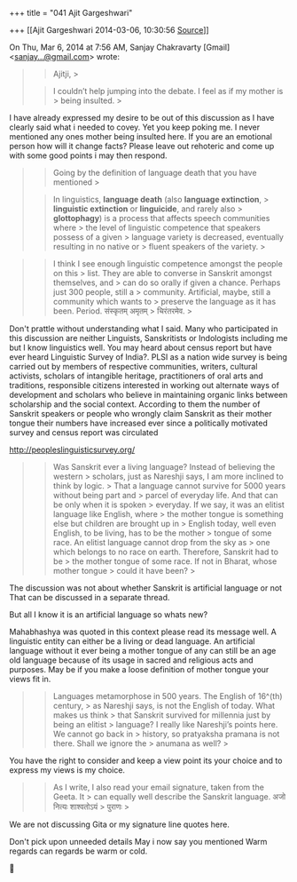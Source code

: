 +++
title = "041 Ajit Gargeshwari"

+++
[[Ajit Gargeshwari	2014-03-06, 10:30:56 [Source](https://groups.google.com/g/samskrita/c/PR2bj1VMfvw)]]



On Thu, Mar 6, 2014 at 7:56 AM, Sanjay Chakravarty \[Gmail\] \<[sanjay...@gmail.com]()\> wrote:  

> 
> > 
> > Ajitji, >
> 
> > I couldn’t help jumping into the debate. I feel as if my mother is > being insulted. >
> 
> > 

  
  

 I have already expressed my desire to be out of this discussion as I have clearly said what i needed to covey. Yet you keep poking me. I never mentioned any ones mother being insulted here. If you are an emotional person how will it change facts? Please leave out rehoteric and come up with some good points i may then respond.



> 
> > 
> > 
> > Going by the definition of language death that you have mentioned >
> 
> > In linguistics, **language death** (also **language extinction**, > **linguistic extinction** or **linguicide**, and rarely also > **glottophagy**) is a process that affects speech communities where > the level of linguistic competence that speakers possess of a given > language variety is decreased, eventually resulting in no native or > fluent speakers of the variety. >
> 
> > 



> 
> > 
> > I think I see enough linguistic competence amongst the people on this > list. They are able to converse in Sanskrit amongst themselves, and > can do so orally if given a chance. Perhaps just 300 people, still a > community. Artificial, maybe, still a community which wants to > preserve the language as it has been. Period. संस्कृतम् अमृतम् > चिरंतरमेव. >
> 
> > 

  


 Don't prattle without understanding what I said. Many who participated in this discussion are neither Linguists, Sanskritists or Indologists including me but I know linguistics well. You may heard about census report but have ever heard Linguistic Survey of India?. PLSI as a nation wide survey is being carried out by members of respective communities, writers, cultural activists, scholars of intangible heritage, practitioners of oral arts and traditions, responsible citizens interested in working out alternate ways of development and scholars who believe in maintaining organic links between scholarship and the social context. According to them the number of Sanskrit speakers or people who wrongly claim Sanskrit as their mother tongue their numbers have increased ever since a politically motivated survey and census report was circulated  
  
<http://peopleslinguisticsurvey.org/>  





> 
> > 
> > Was Sanskrit ever a living language? Instead of believing the western > scholars, just as Nareshji says, I am more inclined to think by logic. > That a language cannot survive for 5000 years without being part and > parcel of everyday life. And that can be only when it is spoken > everyday. If we say, it was an elitist language like English, where > the mother tongue is something else but children are brought up in > English today, well even English, to be living, has to be the mother > tongue of some race. An elitist language cannot drop from the sky as > one which belongs to no race on earth. Therefore, Sanskrit had to be > the mother tongue of some race. If not in Bharat, whose mother tongue > could it have been? >
> 
> > 





The discussion was not about whether Sanskrit is artificial language or not That can be discussed in a separate thread.

But all I know it is an artificial language so whats new?  

Mahabhashya was quoted in this context please read its message well. A linguistic entity can either be a living or dead language. An artificial language without it ever being a mother tongue of any can still be an age old language because of its usage in sacred and religious acts and purposes. May be if you make a loose definition of mother tongue your views fit in.

> 
> > 
> > 
> > Languages metamorphose in 500 years. The English of 16^(th) century, > as Nareshji says, is not the English of today. What makes us think > that Sanskrit survived for millennia just by being an elitist > language? I really like Nareshji’s points here. We cannot go back in > history, so pratyaksha pramana is not there. Shall we ignore the > anumana as well? >
> 
> > 



You have the right to consider and keep a view point its your choice and to express my views is my choice.

> 
> > 
> > 
> > As I write, I also read your email signature, taken from the Geeta. It > can equally well describe the Sanskrit language. अजो नित्यः शाश्वतोऽयं > पुराणः >
> 
> > 



> 
> > 
> > 
> > 
> > 

We are not discussing Gita or my signature line quotes here.



Don't pick upon unneeded details May i now say you mentioned Warm regards can regards be warm or cold.



